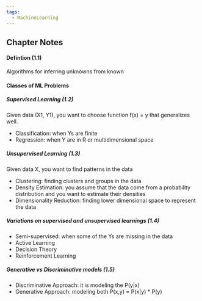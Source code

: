 ```yaml
---
tags:
  - MachineLearning
---
```

## Chapter Notes
#### Defintion (1.1)
Algorithms for inferring unknowns from known
#### Classes of ML Problems
##### Supervised Learning (1.2)
Given data (X1, Y1), you want to choose function f(x) = y  that generalizes well.
* Classification: when Ys are finite
* Regression: when Y are in R or multidimensional space
##### Unsupervised Learning (1.3)
Given data X, you want to find patterns in the data
* Clustering: finding clusters and groups in the data
* Density Estimation: you assume that the data come from a probability distribution and you want to estimate their densities 
* Dimensionality Reduction: finding lower dimensional space to represent the data
##### Variations on supervised and unsupervised learnings (1.4)
* Semi-supervised: when some of the Ys are missing in the data
* Active Learning
* Decision Theory
* Reinforcement Learning 
##### Generative vs Discriminative models (1.5)
* Discriminative Approach: it is modeling the P(y|x)
* Generative Approach: modeling both P(x,y) = P(x|y) * P(y)
